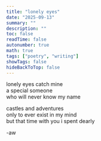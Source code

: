 ```yaml
---
title: "lonely eyes"
date: "2025-09-13"
summary: ""
description: ""
toc: false
readTime: false
autonumber: true
math: true
tags: ["poetry", "writing"]
showTags: false
hideBackToTop: false
---
```


lonely eyes catch mine  
a special someone  
who will never know my name    
  
castles and adventures  
only to ever exist in my mind  
but that time with you i spent dearly  


-aw
